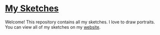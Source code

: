 # [My Sketches](https://mathletema.github.io/sketches/)
Welcome! This repository contains all my sketches. I love to draw portraits. You can view all of my sketches 
on my [website](https://mathletema.github.io/sketches/).
